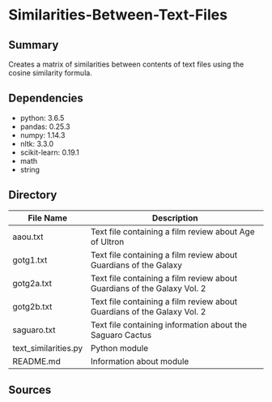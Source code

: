 # Similarities-Between-Text-Files
## Summary 
Creates a matrix of similarities between contents of text files using the cosine similarity formula. 

## Dependencies
- python: 3.6.5
- pandas: 0.25.3
- numpy: 1.14.3
- nltk: 3.3.0
- scikit-learn: 0.19.1
- math
- string
 
## Directory
| File Name | Description |
| ----------- | ----------- |
| aaou.txt | Text file containing a film review about Age of Ultron |
| gotg1.txt | Text file containing a film review about Guardians of the Galaxy |
| gotg2a.txt | Text file containing a film review about Guardians of the Galaxy Vol. 2 |
| gotg2b.txt | Text file containing a film review about Guardians of the Galaxy Vol. 2 |
| saguaro.txt | Text file containing information about the Saguaro Cactus |
| text_similarities.py | Python module |
| README.md | Information about module |

## Sources
